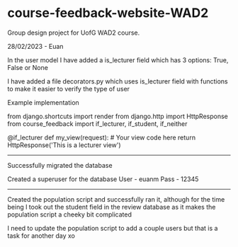 # course-feedback-website-WAD2
Group design project for UofG WAD2 course.

28/02/2023 - Euan

In the user model I have added a is_lecturer field which has 3 options: True, False or None

I have added a file decorators.py which uses is_lecturer field with functions
to make it easier to verify the type of user

Example implementation

from django.shortcuts import render
from django.http import HttpResponse
from course_feedback import if_lecturer, if_student, if_neither

@if_lecturer
def my_view(request):
    # Your view code here
    return HttpResponse('This is a lecturer view')

-----------------------------------------------

Successfully migrated the database

Created a superuser for the database
User - euanm  Pass - 12345

-----------------------------------------------

Created the population script and successfully ran it,
although for the time being I took out the student field
in the review database as it makes the population script a cheeky
bit complicated

I need to update the population script to add a couple users but
that is a task for another day xo
